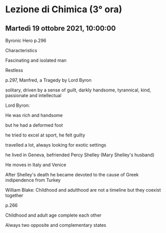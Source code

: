 #  Lezione di Chimica (3° ora)
## Martedì 19 ottobre 2021, 10:00:00


Byronic Hero p.296

Characteristics

Fascinating and isolated man

Restless

p.297, Manfred, a Tragedy by Lord Byron


solitary, driven by a sense of guilt, darkly handsome, tyrannical, kind, passionate and intellectual


Lord Byron:

He was rich and handsome

but he had a deformed foot

he tried to excel at sport, he felt guilty


travelled a lot, always looking for exotic settings


he lived in Geneva, befriended Percy Shelley (Mary Shelley's husband)


He moves in Italy and Venice


After Shelley's death he became devoted to the cause of Greek indipendence from Turkey


William Blake: Childhood and adulthood are not a timeline but they coexist together


p.266

Childhood and adult age complete each other

Always two opposite and complementary states
<!--stackedit_data:
eyJoaXN0b3J5IjpbMTkwMTg3MTU1XX0=
-->